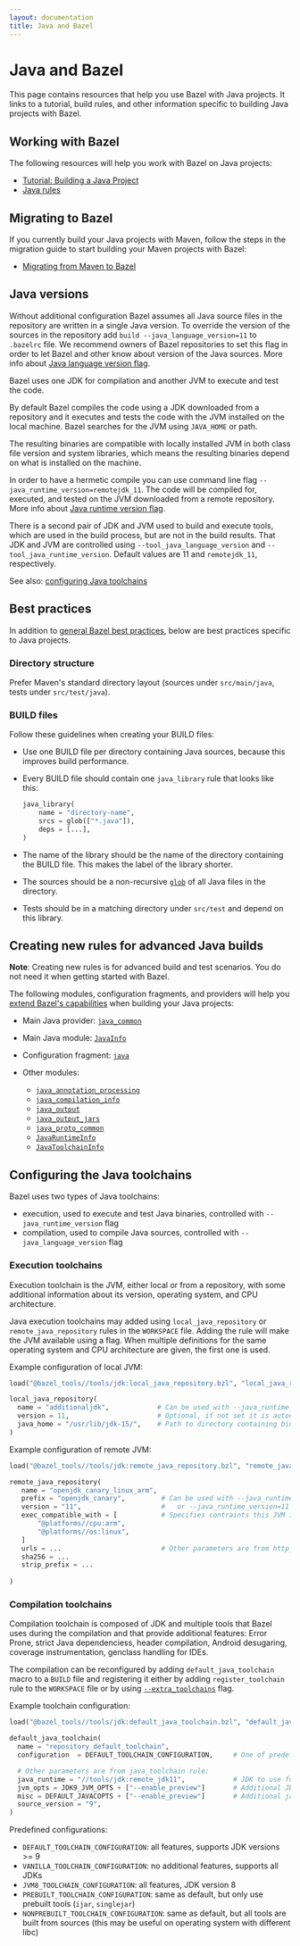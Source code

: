 ```yaml
---
layout: documentation
title: Java and Bazel
---
```


# Java and Bazel

This page contains resources that help you use Bazel with Java projects. It
links to a tutorial, build rules, and other information specific to building
Java projects with Bazel.

## Working with Bazel

The following resources will help you work with Bazel on Java projects:

*  [Tutorial: Building a Java Project](tutorial/java.html)
*  [Java rules](be/java.html)

## Migrating to Bazel

If you currently build your Java projects with Maven, follow the steps in the
migration guide to start building your Maven projects with Bazel:

*  [Migrating from Maven to Bazel](migrate-maven.html)

## Java versions

Without additional configuration Bazel assumes all Java source files in the repository
 are written in a single Java version.
To override the version of the sources in the repository add `build --java_language_version=11`
to `.bazelrc` file. 
We recommend owners of Bazel repositories to set this flag in order to let Bazel
and other know about version of the Java sources.
More info about [Java language version flag](user-manual.html#flag--java_language_version).

Bazel uses one JDK for compilation and another JVM to execute and test the code.

By default Bazel compiles the code using a JDK downloaded from a repository 
and it executes and tests the code with the JVM installed on the local machine.
Bazel searches for the JVM using `JAVA_HOME` or path.

The resulting binaries are compatible with locally installed JVM in both 
class file version and system libraries, which means the resulting binaries
depend on what is installed on the machine.

In order to have a hermetic compile you can use command line flag `--java_runtime_version=remotejdk_11`.
The code will be compiled for, executed, and tested on the JVM downloaded from a remote repository.
More info about [Java runtime version flag](user-manual.html#flag--java_runtime_version).

There is a second pair of JDK and JVM used to build and execute tools, which are
used in the build process, but are not in the build results. That JDK and JVM
are controlled using `--tool_java_language_version` and `--tool_java_runtime_version`. 
Default values are 11 and `remotejdk_11`, respectively.

See also: [configuring Java toolchains](#Configuring-the-Java-toolchains)

## Best practices

In addition to [general Bazel best practices](best-practices.html), below are
best practices specific to Java projects.

### Directory structure

Prefer Maven's standard directory layout (sources under `src/main/java`, tests
under `src/test/java`).

### BUILD files

Follow these guidelines when creating your BUILD files:

*  Use one BUILD file per directory containing Java sources, because this improves build performance.

*  Every BUILD file should contain one `java_library` rule that looks like this:

   ```python
   java_library(
       name = "directory-name",
       srcs = glob(["*.java"]),
       deps = [...],
   )
   ```
*  The name of the library should be the name of the directory containing the
   BUILD file. This makes the label of the library shorter.

*  The sources should be a non-recursive [`glob`](be/functions.html#glob)
   of all Java files in the directory.

*  Tests should be in a matching directory under `src/test` and depend on this
   library.

## Creating new rules for advanced Java builds

**Note**: Creating new rules is for advanced build and test scenarios.
You do not need it when getting started with Bazel.

The following modules, configuration fragments, and providers will help you
[extend Bazel's capabilities](skylark/concepts.html)
when building your Java projects:

*  Main Java provider: [`java_common`](skylark/lib/java_common.html)
*  Main Java module: [`JavaInfo`](skylark/lib/JavaInfo.html)
*  Configuration fragment: [`java`](skylark/lib/java.html)
*  Other modules:

   *  [`java_annotation_processing`](skylark/lib/java_annotation_processing.html)
   *  [`java_compilation_info`](skylark/lib/java_compilation_info.html)
   *  [`java_output`](skylark/lib/java_output.html)
   *  [`java_output_jars`](skylark/lib/java_output_jars.html)
   *  [`java_proto_common`](skylark/lib/java_proto_common.html)
   *  [`JavaRuntimeInfo`](skylark/lib/JavaRuntimeInfo.html)
   *  [`JavaToolchainInfo`](skylark/lib/JavaToolchainInfo.html)

## Configuring the Java toolchains

Bazel uses two types of Java toolchains: 
- execution, used to execute and test Java binaries, controlled with `--java_runtime_version` flag 
- compilation, used to compile Java sources, controlled with `--java_language_version` flag 

### Execution toolchains

Execution toolchain is the JVM, either local or from a repository, with some additional
information about its version, operating system, and CPU architecture.

Java execution toolchains may added using `local_java_repository` or
`remote_java_repository` rules in the `WORKSPACE` file. Adding the rule will 
make the JVM available using a flag. When multiple definitions for the same 
operating system and CPU architecture are given, the first one is used. 

Example configuration of local JVM:
```python
load("@bazel_tools//tools/jdk:local_java_repository.bzl", "local_java_repository")

local_java_repository(
  name = "additionaljdk",            # Can be used with --java_runtime_version=additionaljdk or --java_runtime_version=11
  version = 11,                      # Optional, if not set it is autodetected
  java_home = "/usr/lib/jdk-15/",    # Path to directory containing bin/java
)
```

Example configuration of remote JVM:
```python
load("@bazel_tools//tools/jdk:remote_java_repository.bzl", "remote_java_repository")

remote_java_repository(
   name = "openjdk_canary_linux_arm",
   prefix = "openjdk_canary",         # Can be used with --java_runtime_version=openjdk_canary_11
   version = "11",                    #   or --java_runtime_version=11                                 
   exec_compatible_with = [           # Specifies contraints this JVM is compatible with
       "@platforms//cpu:arm", 
       "@platforms//os:linux",
   ]     
   urls = ...                         # Other parameters are from http_repository rule.   
   sha256 = ...
   strip_prefix = ...
 
)
```

### Compilation toolchains

Compilation toolchain is composed of JDK and multiple tools that Bazel uses during
the compilation and that provide additional features:
Error Prone, strict Java dependenciess, header compilation, Android desugaring, 
coverage instrumentation, genclass handling for IDEs.



The compilation can be reconfigured by adding `default_java_toolchain` macro to a
`BUILD` file and registering it either by adding `register_toolchain` rule to
the `WORKSPACE` file or by using [`--extra_toolchains`](user-manual.html#flag--extra_toolchains) flag.

Example toolchain configuration:
```python
load("@bazel_tools//tools/jdk:default_java_toolchain.bzl", "default_java_toolchain")

default_java_toolchain(
  name = "repository_default_toolchain",
  configuration  = DEFAULT_TOOLCHAIN_CONFIGURATION,     # One of predefined configurations  

  # Other parameters are from java_toolchain rule:                                   
  java_runtime = "//tools/jdk:remote_jdk11",            # JDK to use for compilation
  jvm_opts = JDK9_JVM_OPTS + ["--enable_preview"]       # Additional JDK options
  misc = DEFAULT_JAVACOPTS + ["--enable_preview"]       # Additional javac options
  source_version = "9",
)
```

Predefined configurations:

- `DEFAULT_TOOLCHAIN_CONFIGURATION`: all features, supports JDK versions >= 9
- `VANILLA_TOOLCHAIN_CONFIGURATION`: no additional features, supports all JDKs
- `JVM8_TOOLCHAIN_CONFIGURATION`: all features, JDK version 8
- `PREBUILT_TOOLCHAIN_CONFIGURATION`: same as default, but only use prebuilt tools (`ijar`, `singlejar`)
- `NONPREBUILT_TOOLCHAIN_CONFIGURATION`: same as default, but all tools are built from sources 
   (this may be useful on operating system with different libc)

